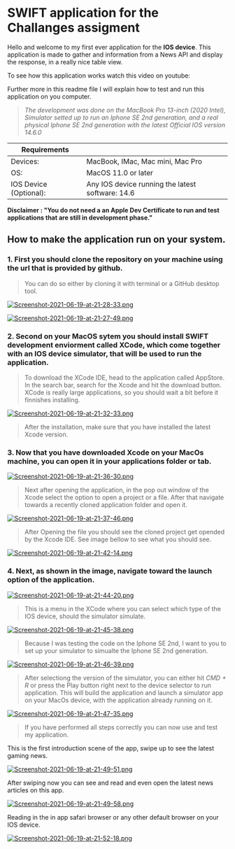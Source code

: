 # SWIFT application for the Challanges assigment


Hello and welcome to my first ever application for the __IOS device__. 
This application is made to gather and information from a News API and display the response, 
in a really nice table view. 

To see how this application works watch this video on youtube: 


Further more in this readme file I will explain how to test and run this application on you computer.

> *The development was done on the MacBook Pro 13-inch (2020 Intel), 
> Simulator setted up to run an Iphone SE 2nd generation, and a real physical 
> Iphone SE 2nd generation with the latest Official IOS version 14.6.0*

| Requirements| |
| ----------- | ----------- |
| Devices:     | MacBook, IMac, Mac mini, Mac Pro |
| OS:  | MacOS 11.0 or later  |
|IOS Device (Optional):| Any IOS device running the latest software: 14.6 |


__Disclaimer : "You do not need a an Apple Dev Certificate to run and test applications that are still in development phase."__

## How to make the application run on your system. 

### 1. First you should clone the repository on your machine using the url that is provided by github.
 
> You can do so either by cloning it with terminal or a GitHub desktop tool. 
> 
[![Screenshot-2021-06-19-at-21-28-33.png](https://i.postimg.cc/dVKnkn89/Screenshot-2021-06-19-at-21-28-33.png)](https://postimg.cc/dL4Gg2N7)

[![Screenshot-2021-06-19-at-21-27-49.png](https://i.postimg.cc/Dzvg5ZpJ/Screenshot-2021-06-19-at-21-27-49.png)](https://postimg.cc/bZ5kwzhp)

### 2. Second on your MacOS sytem you should install SWIFT development enviorment called XCode, which come together with an IOS device simulator, that will be used to run the application.
 
> To download the XCode IDE, head to the application called AppStore. In the search bar, search for the Xcode 
> and hit the download button. XCode is really large applications, so you should wait a bit before it finnishes installing. 

[![Screenshot-2021-06-19-at-21-32-33.png](https://i.postimg.cc/XJ30swSK/Screenshot-2021-06-19-at-21-32-33.png)](https://postimg.cc/XZ2hJBvX)

> After the installation, make sure that you have installed the latest Xcode version.

### 3. Now that you have downloaded Xcode on your MacOs machine, you can open it in your applications folder or tab.

[![Screenshot-2021-06-19-at-21-36-30.png](https://i.postimg.cc/dVvpPJSv/Screenshot-2021-06-19-at-21-36-30.png)](https://postimg.cc/rKnQ52kY)

> Next after opening the application, in the pop out window of the Xcode select the option to open a project or a file. 
> After that navigate towards a recently cloned application folder and open it.

[![Screenshot-2021-06-19-at-21-37-46.png](https://i.postimg.cc/Dwjgjh9x/Screenshot-2021-06-19-at-21-37-46.png)](https://postimg.cc/zyhKvsXh)

> After Opening the file you should see the cloned project get opended by the Xcode IDE. See image bellow to see what you should see.

[![Screenshot-2021-06-19-at-21-42-14.png](https://i.postimg.cc/YSxpKXxD/Screenshot-2021-06-19-at-21-42-14.png)](https://postimg.cc/3ydM2FV2)

### 4. Next, as shown in the image, navigate toward the launch option of the application.

[![Screenshot-2021-06-19-at-21-44-20.png](https://i.postimg.cc/GpMmT7s8/Screenshot-2021-06-19-at-21-44-20.png)](https://postimg.cc/947hvBbC)

>This is a menu in the XCode where you can select which type of the IOS device, should the simulator simulate.

[![Screenshot-2021-06-19-at-21-45-38.png](https://i.postimg.cc/dQZVD9Q3/Screenshot-2021-06-19-at-21-45-38.png)](https://postimg.cc/14PQjwq1)

>Because I was testing the code on the Iphone SE 2nd, I want to you to set up your simulator to simualte the
>Iphone SE 2nd generation. 

[![Screenshot-2021-06-19-at-21-46-39.png](https://i.postimg.cc/y6R77YnS/Screenshot-2021-06-19-at-21-46-39.png)](https://postimg.cc/K4m6Nb6Z)

>After selectiong the version of the simulator, you can either hit *CMD + R* or press the Play button right next to the 
>device selector to run application. This will build the application and launch a simulator app on your MacOs device, 
>with the application already running on it. 

[![Screenshot-2021-06-19-at-21-47-35.png](https://i.postimg.cc/Rhx5WKGJ/Screenshot-2021-06-19-at-21-47-35.png)](https://postimg.cc/G8KSNBWb)

>If you have performed all steps correctly you can now use and test my application. 

This is the first introduction scene of the app, swipe up to see the latest gaming news.

[![Screenshot-2021-06-19-at-21-49-51.png](https://i.postimg.cc/Znxg0gCX/Screenshot-2021-06-19-at-21-49-51.png)](https://postimg.cc/2L3TK0dx)

After swiping now you can see and read and even open the latest news articles on this app. 

[![Screenshot-2021-06-19-at-21-49-58.png](https://i.postimg.cc/kGqYrcfs/Screenshot-2021-06-19-at-21-49-58.png)](https://postimg.cc/472QVzCH)

Reading in the in app safari browser or any other default browser on your IOS device.

[![Screenshot-2021-06-19-at-21-52-18.png](https://i.postimg.cc/6pgH6wMy/Screenshot-2021-06-19-at-21-52-18.png)](https://postimg.cc/WdmmXRLv)

